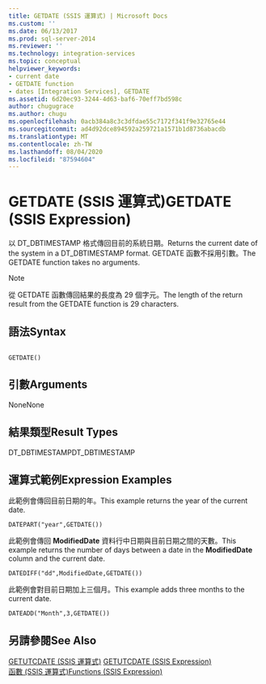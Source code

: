 ```yaml
---
title: GETDATE (SSIS 運算式) | Microsoft Docs
ms.custom: ''
ms.date: 06/13/2017
ms.prod: sql-server-2014
ms.reviewer: ''
ms.technology: integration-services
ms.topic: conceptual
helpviewer_keywords:
- current date
- GETDATE function
- dates [Integration Services], GETDATE
ms.assetid: 6d20ec93-3244-4d63-baf6-70eff7bd598c
author: chugugrace
ms.author: chugu
ms.openlocfilehash: 0acb384a8c3c3dfdae55c7172f341f9e32765e44
ms.sourcegitcommit: ad4d92dce894592a259721a1571b1d8736abacdb
ms.translationtype: MT
ms.contentlocale: zh-TW
ms.lasthandoff: 08/04/2020
ms.locfileid: "87594604"
---
```

# <a name="getdate-ssis-expression"></a><span data-ttu-id="78959-102">GETDATE (SSIS 運算式)</span><span class="sxs-lookup"><span data-stu-id="78959-102">GETDATE (SSIS Expression)</span></span>
  <span data-ttu-id="78959-103">以 DT_DBTIMESTAMP 格式傳回目前的系統日期。</span><span class="sxs-lookup"><span data-stu-id="78959-103">Returns the current date of the system in a DT_DBTIMESTAMP format.</span></span> <span data-ttu-id="78959-104">GETDATE 函數不採用引數。</span><span class="sxs-lookup"><span data-stu-id="78959-104">The GETDATE function takes no arguments.</span></span>  
  
> [!NOTE]  
>  <span data-ttu-id="78959-105">從 GETDATE 函數傳回結果的長度為 29 個字元。</span><span class="sxs-lookup"><span data-stu-id="78959-105">The length of the return result from the GETDATE function is 29 characters.</span></span>  
  
## <a name="syntax"></a><span data-ttu-id="78959-106">語法</span><span class="sxs-lookup"><span data-stu-id="78959-106">Syntax</span></span>  
  
```  
  
GETDATE()  
```  
  
## <a name="arguments"></a><span data-ttu-id="78959-107">引數</span><span class="sxs-lookup"><span data-stu-id="78959-107">Arguments</span></span>  
 <span data-ttu-id="78959-108">None</span><span class="sxs-lookup"><span data-stu-id="78959-108">None</span></span>  
  
## <a name="result-types"></a><span data-ttu-id="78959-109">結果類型</span><span class="sxs-lookup"><span data-stu-id="78959-109">Result Types</span></span>  
 <span data-ttu-id="78959-110">DT_DBTIMESTAMP</span><span class="sxs-lookup"><span data-stu-id="78959-110">DT_DBTIMESTAMP</span></span>  
  
## <a name="expression-examples"></a><span data-ttu-id="78959-111">運算式範例</span><span class="sxs-lookup"><span data-stu-id="78959-111">Expression Examples</span></span>  
 <span data-ttu-id="78959-112">此範例會傳回目前日期的年。</span><span class="sxs-lookup"><span data-stu-id="78959-112">This example returns the year of the current date.</span></span>  
  
```  
DATEPART("year",GETDATE())  
```  
  
 <span data-ttu-id="78959-113">此範例會傳回 **ModifiedDate** 資料行中日期與目前日期之間的天數。</span><span class="sxs-lookup"><span data-stu-id="78959-113">This example returns the number of days between a date in the **ModifiedDate** column and the current date.</span></span>  
  
```  
DATEDIFF("dd",ModifiedDate,GETDATE())  
```  
  
 <span data-ttu-id="78959-114">此範例會對目前日期加上三個月。</span><span class="sxs-lookup"><span data-stu-id="78959-114">This example adds three months to the current date.</span></span>  
  
```  
DATEADD("Month",3,GETDATE())  
```  
  
## <a name="see-also"></a><span data-ttu-id="78959-115">另請參閱</span><span class="sxs-lookup"><span data-stu-id="78959-115">See Also</span></span>  
 <span data-ttu-id="78959-116">[GETUTCDATE &#40;SSIS 運算式&#41;](getutcdate-ssis-expression.md) </span><span class="sxs-lookup"><span data-stu-id="78959-116">[GETUTCDATE &#40;SSIS Expression&#41;](getutcdate-ssis-expression.md) </span></span>  
 [<span data-ttu-id="78959-117">函數 &#40;SSIS 運算式&#41;</span><span class="sxs-lookup"><span data-stu-id="78959-117">Functions &#40;SSIS Expression&#41;</span></span>](functions-ssis-expression.md)  
  
  
